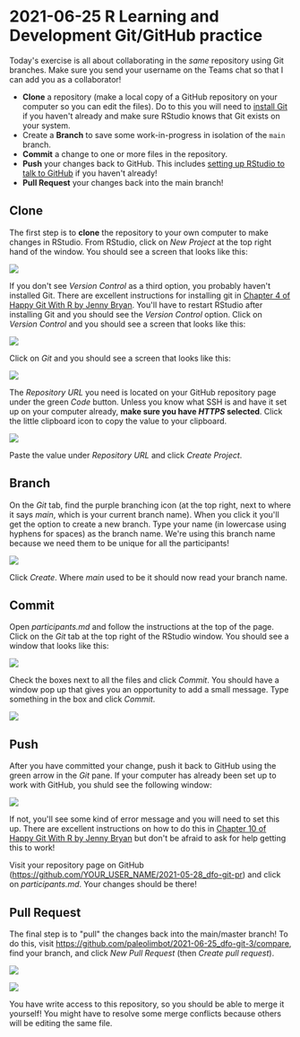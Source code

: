 
# 2021-06-25 R Learning and Development Git/GitHub practice

Today's exercise is all about collaborating in the *same* repository using Git branches. Make sure you send your username on the Teams chat so that I can add you as a collaborator!

- **Clone** a repository (make a local copy of a GitHub repository on your computer so you can edit the files). Do to this you will need to [install Git](https://happygitwithr.com/install-git.html#install-git-windows) if you haven't already and make sure RStudio knows that Git exists on your system.
- Create a **Branch** to save some work-in-progress in isolation of the `main` branch.
- **Commit** a change to one or more files in the repository.
- **Push** your changes back to GitHub. This includes [setting up RStudio to talk to GitHub](https://happygitwithr.com/credential-caching.html#how-to-get-a-pat) if you haven't already!
- **Pull Request** your changes back into the main branch!

## Clone

The first step is to **clone** the repository to your own computer to make changes in RStudio. From RStudio, click on *New Project* at the top right hand of the window. You should see a screen that looks like this:

![](screenshot/clone-rstudio.png)

If you don't see *Version Control* as a third option, you probably haven't installed Git. There are excellent instructions for installing git in [Chapter 4 of Happy Git With R by Jenny Bryan](https://happygitwithr.com/install-git.html#install-git-windows). You'll have to restart RStudio after installing Git and you should see the *Version Control* option. Click on *Version Control* and you should see a screen that looks like this:

![](screenshot/clone-rstudio-2.png)

Click on *Git* and you should see a screen that looks like this:

![](screenshot/clone-rstudio-3.png)

The *Repository URL* you need is located on your GitHub repository page under the green *Code* button. Unless you know what SSH is and have it set up on your computer already, **make sure you have *HTTPS* selected**. Click the little clipboard icon to copy the value to your clipboard.

![](screenshot/clone.png)

Paste the value under *Repository URL* and click *Create Project*.

## Branch

On the *Git* tab, find the purple branching icon (at the top right, next to where it says *main*, which is your current branch name). When you click it you'll get the option to create a new branch. Type your name (in lowercase using hyphens for spaces) as the branch name. We're using this branch name because we need them to be unique for all the participants!

![](screenshot/branch.png)

Click *Create*. Where *main* used to be it should now read your branch name.

## Commit

Open *participants.md* and follow the instructions at the top of the page. Click on the *Git* tab at the top right of the RStudio window. You should see a window that looks like this:

![](screenshot/commit.png)

Check the boxes next to all the files and click *Commit*. You should have a window pop up that gives you an opportunity to add a small message. Type something in the box and click *Commit*.

![](screenshot/commit-2.png)

## Push

After you have committed your change, push it back to GitHub using the green arrow in the *Git* pane. If your computer has already been set up to work with GitHub, you shuld see the following window:

![](screenshot/push.png)

If not, you'll see some kind of error message and you will need to set this up. There are excellent instructions on how to do this in [Chapter 10 of Happy Git With R by Jenny Bryan](https://happygitwithr.com/credential-caching.html#how-to-get-a-pat) but don't be afraid to ask for help getting this to work!

Visit your repository page on GitHub (https://github.com/YOUR_USER_NAME/2021-05-28_dfo-git-pr) and click on *participants.md*. Your changes should be there!

## Pull Request

The final step is to "pull" the changes back into the main/master branch! To do this, visit <https://github.com/paleolimbot/2021-06-25_dfo-git-3/compare>, find your branch, and click *New Pull Request* (then *Create pull request*).

![](screenshot/pull-request.png)

![](screenshot/pull-request2.png)

You have write access to this repository, so you should be able to merge it yourself! You might have to resolve some merge conflicts because others will be editing the same file.
